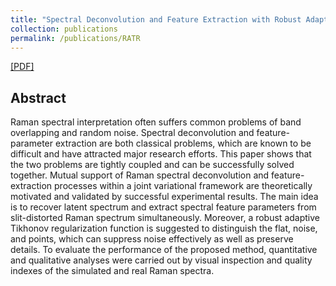 ```yaml
---
title: "Spectral Deconvolution and Feature Extraction with Robust Adaptive Tikhonov Regularization"
collection: publications
permalink: /publications/RATR
---  
```

[[PDF]](https://owuchangyuo.github.io/files/RATR.pdf) 

## Abstract
Raman spectral interpretation often suffers common problems of band overlapping and random noise. Spectral deconvolution and feature-parameter extraction are both classical problems, which are known to be difficult and have attracted major research efforts. This paper shows that the two problems are tightly coupled and can be successfully solved together. Mutual support of Raman spectral deconvolution and feature-extraction processes within a joint variational framework are theoretically motivated and validated by successful experimental results. The main idea is to recover latent spectrum and extract spectral feature parameters from slit-distorted Raman spectrum simultaneously. Moreover, a robust adaptive Tikhonov regularization function is suggested to distinguish the flat, noise, and points, which can suppress noise effectively as well as preserve details. To evaluate the performance of the proposed method, quantitative and qualitative analyses were carried out by visual inspection and
quality indexes of the simulated and real Raman spectra.
